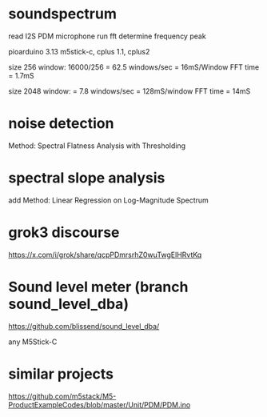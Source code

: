 # soundspectrum

read I2S PDM microphone
run fft
determine frequency peak

pioarduino 3.13
m5stick-c, cplus 1.1, cplus2

size 256 window: 16000/256 = 62.5 windows/sec = 16mS/Window
FFT time = 1.7mS

size 2048 window: = 7.8 windows/sec = 128mS/window
FFT time = 14mS

# noise detection 
Method: Spectral Flatness Analysis with Thresholding

# spectral slope analysis
add Method: Linear Regression on Log-Magnitude Spectrum

# grok3 discourse
https://x.com/i/grok/share/qcpPDmrsrhZ0wuTwgElHRvtKq

# Sound level meter  (branch sound_level_dba)

https://github.com/blissend/sound_level_dba/

any M5Stick-C

# similar projects
https://github.com/m5stack/M5-ProductExampleCodes/blob/master/Unit/PDM/PDM.ino






